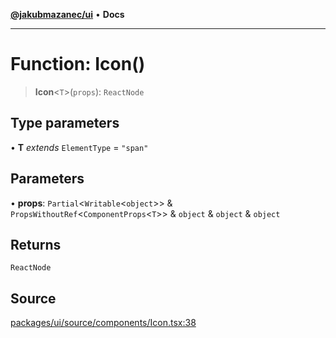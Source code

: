 [**@jakubmazanec/ui**](../README.md) • **Docs**

---

# Function: Icon()

> **Icon**\<`T`\>(`props`): `ReactNode`

## Type parameters

• **T** _extends_ `ElementType` = `"span"`

## Parameters

• **props**: `Partial`\<`Writable`\<`object`\>\> & `PropsWithoutRef`\<`ComponentProps`\<`T`\>\> &
`object` & `object` & `object`

## Returns

`ReactNode`

## Source

[packages/ui/source/components/Icon.tsx:38](https://github.com/jakubmazanec/tools/blob/ff982fbbc1a4d22edeaae8b283ad7d8de4b15bd8/packages/ui/source/components/Icon.tsx#L38)
